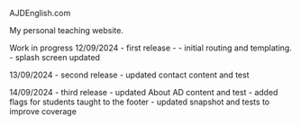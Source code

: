 AJDEnglish.com

My personal teaching website.

Work in progress
12/09/2024 - first release - 
    - initial routing and templating. 
    - splash screen updated

13/09/2024 - second release
    - updated contact content and test

14/09/2024 - third release
    - updated About AD content and test
    - added flags for students taught to the footer
    - updated snapshot and tests to improve coverage    